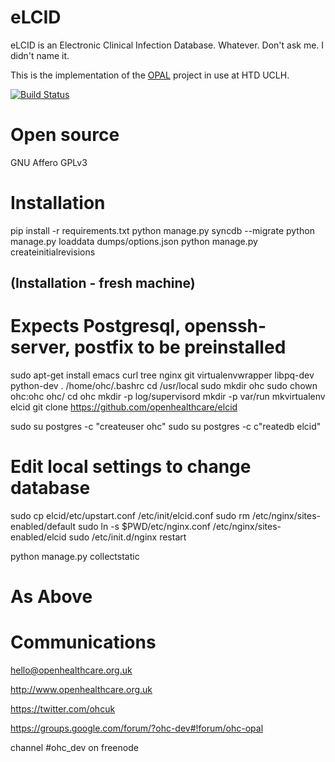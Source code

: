 eLCID
=====

eLCID is an Electronic Clinical Infection Database.
Whatever. Don't ask me. I didn't name it.

This is the implementation of the [OPAL](https://github.com/openhealthcare/opal) project in use at HTD UCLH.

[![Build
Status](https://travis-ci.org/openhealthcare/elcid.png)](https://travis-ci.org/openhealthcare/elcid)

Open source
===========
GNU Affero GPLv3

Installation
============

pip install -r requirements.txt
python manage.py syncdb --migrate
python manage.py loaddata dumps/options.json
python manage.py createinitialrevisions

(Installation - fresh machine)
------------------------------

# Expects Postgresql, openssh-server, postfix to be preinstalled
sudo apt-get install emacs curl tree nginx git virtualenvwrapper libpq-dev python-dev
. /home/ohc/.bashrc
cd /usr/local
sudo mkdir ohc
sudo chown ohc:ohc ohc/
cd ohc
mkdir -p log/supervisord
mkdir -p var/run
mkvirtualenv elcid
git clone https://github.com/openhealthcare/elcid

sudo su postgres -c "createuser ohc"
sudo su postgres -c c"reatedb elcid"
# Edit local settings to change database

sudo cp elcid/etc/upstart.conf /etc/init/elcid.conf
sudo rm /etc/nginx/sites-enabled/default
sudo ln -s $PWD/etc/nginx.conf /etc/nginx/sites-enabled/elcid
sudo /etc/init.d/nginx restart

python manage.py collectstatic

# As Above

Communications
==============
hello@openhealthcare.org.uk

http://www.openhealthcare.org.uk

https://twitter.com/ohcuk

https://groups.google.com/forum/?ohc-dev#!forum/ohc-opal

channel #ohc_dev on freenode
